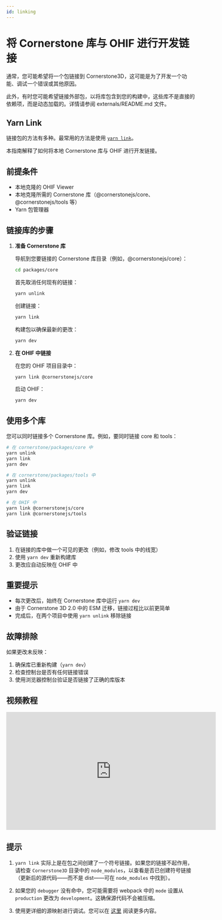 ```yaml
---
id: linking
---
```


# 将 Cornerstone 库与 OHIF 进行开发链接

通常，您可能希望将一个包链接到 Cornerstone3D，这可能是为了开发一个功能、调试一个错误或其他原因。

此外，有时您可能希望链接外部包，以将库包含到您的构建中，这些库不是直接的依赖项，而是动态加载的。详情请参阅 externals/README.md 文件。

## Yarn Link

链接包的方法有多种。最常用的方法是使用 [`yarn link`](https://classic.yarnpkg.com/en/docs/cli/link)。

本指南解释了如何将本地 Cornerstone 库与 OHIF 进行开发链接。

## 前提条件

- 本地克隆的 OHIF Viewer
- 本地克隆所需的 Cornerstone 库（@cornerstonejs/core、@cornerstonejs/tools 等）
- Yarn 包管理器

## 链接库的步骤

1. **准备 Cornerstone 库**

   导航到您要链接的 Cornerstone 库目录（例如，@cornerstonejs/core）：

   ```bash
   cd packages/core
   ```

   首先取消任何现有的链接：

   ```bash
   yarn unlink
   ```

   创建链接：

   ```bash
   yarn link
   ```

   构建包以确保最新的更改：

   ```bash
   yarn dev
   ```

2. **在 OHIF 中链接**

   在您的 OHIF 项目目录中：

   ```bash
   yarn link @cornerstonejs/core
   ```

   启动 OHIF：

   ```bash
   yarn dev
   ```

## 使用多个库

您可以同时链接多个 Cornerstone 库。例如，要同时链接 core 和 tools：

```bash
# 在 cornerstone/packages/core 中
yarn unlink
yarn link
yarn dev

# 在 cornerstone/packages/tools 中
yarn unlink
yarn link
yarn dev

# 在 OHIF 中
yarn link @cornerstonejs/core
yarn link @cornerstonejs/tools
```

## 验证链接

1. 在链接的库中做一个可见的更改（例如，修改 tools 中的线宽）
2. 使用 `yarn dev` 重新构建库
3. 更改应自动反映在 OHIF 中

## 重要提示

- 每次更改后，始终在 Cornerstone 库中运行 `yarn dev`
- 由于 Cornerstone 3D 2.0 中的 ESM 迁移，链接过程比以前更简单
- 完成后，在两个项目中使用 `yarn unlink` 移除链接

## 故障排除

如果更改未反映：

1. 确保库已重新构建（`yarn dev`）
2. 检查控制台是否有任何链接错误
3. 使用浏览器控制台验证是否链接了正确的库版本

## 视频教程

<iframe width="560" height="315" src="https://www.youtube.com/embed/IOXQ1od6DZA?si=3QP4rppQgedJn7y8" title="YouTube video player" frameborder="0" allow="accelerometer; autoplay; clipboard-write; encrypted-media; gyroscope; picture-in-picture; web-share" referrerpolicy="strict-origin-when-cross-origin" allowfullscreen></iframe>

## 提示

1. `yarn link` 实际上是在包之间创建了一个符号链接。如果您的链接不起作用，请检查 `Cornerstone3D` 目录中的 `node_modules`，以查看是否已创建符号链接（更新后的源代码——而不是 dist——可在 `node_modules` 中找到）。

2. 如果您的 `debugger` 没有命中，您可能需要将 webpack 中的 `mode` 设置从 `production` 更改为 `development`。这确保源代码不会被压缩。

3. 使用更详细的源映射进行调试。您可以在 [这里](https://webpack.js.org/configuration/devtool/) 阅读更多内容。